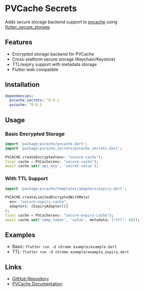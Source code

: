 # PVCache Secrets

Adds secure storage backend support to [pvcache](https://pub.dev/packages/pvcache) using [flutter_secure_storage](https://pub.dev/packages/flutter_secure_storage).

## Features

- Encrypted storage backend for PVCache
- Cross-platform secure storage (Keychain/Keystore)
- TTL/expiry support with metadata storage
- Flutter web compatible

## Installation

```yaml
dependencies:
  pvcache_secrets: ^0.0.1
  pvcache: ^0.0.3
```

## Usage

### Basic Encrypted Storage
```dart
import 'package:pvcache/pvcache.dart';
import 'package:pvcache_secrets/pvcache_secrets.dart';

PVCACHE.createEncrypted(env: "secure-cache");
final cache = PVCache(env: "secure-cache");
await cache.set('api_key', 'secret-value');
```

### With TTL Support
```dart
import 'package:pvcache/templates/adapters/expiry.dart';

PVCACHE.createLimitedEncryptedWithMeta(
  env: "secure-expiry-cache", 
  adapters: [ExpiryAdapter()]
);
final cache = PVCache(env: "secure-expiry-cache");
await cache.set('temp_token', 'value', metadata: {"ttl": 60});
```

## Examples

- Basic: `flutter run -d chrome example/example.dart`
- TTL: `flutter run -d chrome example/example_expiry.dart`

## Links

- [GitHub Repository](https://github.com/Pathverse/flutter_gloveboxes)
- [PVCache Documentation](https://pub.dev/packages/pvcache)
